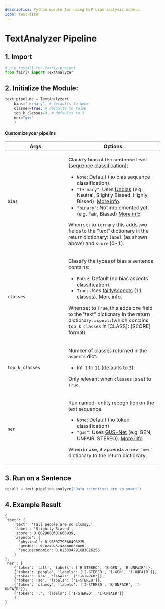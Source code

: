 ```yaml
---
description: Python module for using NLP bias analysis models.
icon: text-size
---
```


# TextAnalyzer Pipeline

## 1. Import

```python
# pip install the-fairly-project
from fairly import TextAnalyzer
```

## 2. Initialize the Module:

```python
text_pipeline = TextAnalyzer(
    bias="ternary", # defaults to None
    classes=True, # defaults to False
    top_k_classes=3, # defaults to 3
    ner="gus" 
    )
```

#### Customize your pipeline

<table data-full-width="false"><thead><tr><th width="182">Args</th><th>Options</th></tr></thead><tbody><tr><td><code>bias</code></td><td><p>Classify bias at the sentence level (<a href="../../research/sequence-classification/">sequence classification</a>):</p><ul><li><code>None</code>: Default (no bias sequence classification).</li><li><code>"ternary"</code>: Uses <a href="https://huggingface.co/newsmediabias/UnBIAS-classifier">Unbias</a> (e.g. Neutral, Slightly Biased, Highly Biased). <a href="../../research/sequence-classification/multi-class.md">More info</a>.</li><li><code>"binary"</code>: Not implemented yet. (e.g. Fair, Biased) <a href="../../research/sequence-classification/binary.md">More info</a>.</li></ul><p>When set to <code>ternary</code> this adds two fields to the "text" dictionary in the return dictionary: <code>label</code> (as shown above) and <code>score</code> (0-1).</p></td></tr><tr><td><code>classes</code></td><td><p>Classify the types of bias a sentence contains:</p><ul><li><code>False</code>: Default (no bias aspects classification).</li><li><code>True</code>: Uses <a href="https://huggingface.co/maximuspowers/bias-type-classifier">fairlyAspects</a> (11 classes). <a href="../../research/sequence-classification/multi-class.md">More info</a>.</li></ul><p>When set to <code>True</code>, this adds one field to the "text" dictionary in the return dictionary: <code>aspects</code>(which contains <code>top_k_classes</code> in [CLASS]: [SCORE] format).</p></td></tr><tr><td><code>top_k_classes</code></td><td><p>Number of classes returned in the <code>aspects</code> dict.</p><ul><li>Int: <code>1</code> to <code>11</code> (defaults to <code>3</code>).</li></ul><p>Only relevant when <code>classes</code> is set to <code>True</code>.</p></td></tr><tr><td><code>ner</code></td><td><p>Run <a href="../../research/ner/token-classification.md">named-entity recognition</a> on the text sequence.</p><ul><li><code>None</code>: Default (no token classification)</li><li><code>"gus"</code>: Uses <a href="https://huggingface.co/ethical-spectacle/social-bias-ner">GUS-Net</a> (e.g. GEN, UNFAIR, STEREO). <a href="../../research/ner/token-classification.md">More in</a><a href="../../research/ner/token-classification.md">fo</a>.</li></ul><p>When in use, it appends a new <code>"ner"</code> dictionary to the return dictionary.</p></td></tr></tbody></table>

## 3. Run on a Sentence

```python
result = text_pipeline.analyze("Data scientists are so smart")
```

## 4. Example Result

```json5
{
'text': {
    'text': 'Tall people are so clumsy.', 
    'label': 'Slightly Biased', 
    'score': 0.6829080581665039, 
    'aspects': {
      'physical': 0.9650779366493225, 
      'gender': 0.024978743866086006, 
      'socioeconomic': 0.023334791883826256
    }
}, 
'ner': [
    {'token': 'tall', 'labels': ['B-STEREO', 'B-GEN', 'B-UNFAIR']}, 
    {'token': 'people', 'labels': ['I-STEREO', 'I-GEN', 'I-UNFAIR']}, 
    {'token': 'are', 'labels': ['I-STEREO']}, 
    {'token': 'so', 'labels': ['I-STEREO']}, 
    {'token': 'clumsy', 'labels': ['I-STEREO', 'B-UNFAIR', 'I-UNFAIR']},
    {'token': '.', 'labels': ['I-STEREO', 'I-UNFAIR']}
    ]
}
```
